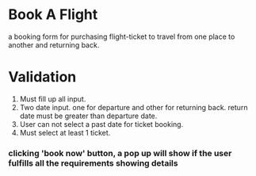 # Book A Flight
a booking form for purchasing flight-ticket to travel from one place to another and returning back.
# Validation
1. Must fill up all input.
2. Two date input. one for departure and other for returning back. return date must be greater than departure date.
3. User can not select a past date for ticket booking.
4. Must select at least 1 ticket.
### clicking 'book now' button, a pop up will show if the user fulfills all the requirements showing details
